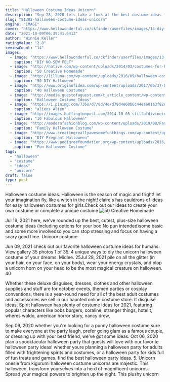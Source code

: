 ```yaml
---
title: "Halloween Costume Ideas Unicorn"
description: "Sep 28, 2020 lets take a look at the best costume ideas for horse and rider! halloween horse costumes. Halloween is the time for spooky horse halloween costumes that pack a punch. From super scary to playful pumpkin fun, here are some great october options:  The unicorn horse costume"
slug: "81302-halloween-costume-ideas-unicorn"
engine: "IMAGE"
cover: "https://www.hellowonderful.co/ckfinder/userfiles/images/13-diy-felt-no-sew-unicorn-costume-kids.jpg"
date: "2021-10-09T06:39:41.641Z"
author: "Winnie Keller"
ratingValue: "2.8"
reviewCount: "14"
images:
  - image: "https://www.hellowonderful.co/ckfinder/userfiles/images/13-diy-felt-no-sew-unicorn-costume-kids.jpg"
    caption: "DIY NO-SEW FELT"
  - image: "http://hative.com/wp-content/uploads/2014/03/costumes-for-kids/41-peacock-kid-costume-idea.jpg"
    caption: "50 Creative Homemade"
  - image: "http://lilluna.com/wp-content/uploads/2016/09/halloween-costume-kids-13.jpg"
    caption: "50 DIY Halloween"
  - image: "http://www.originofidea.com/wp-content/uploads/2017/06/37-Doll-halloween-costume.jpg"
    caption: "40 Halloween Costumes"
  - image: "http://media.guestofaguest.com/t_article_content/wp-content/uploads/2013/10/tumblr_mlf3etagls1qfr8j1o1_500.jpg"
    caption: "Halloween Costume Ideas"
  - image: "https://i.pinimg.com/736x/d7/8d/4e/d78d4e60b6c44ea601a3f82e3033f879.jpg"
    caption: "aliens Alien"
  - image: "http://images.huffingtonpost.com/2014-10-05-stillofdivineinpinkflamingos1972largepicture.jpg"
    caption: "10 Fabulous Halloween"
  - image: "http://modernfashionblog.com/wp-content/uploads/2019/08/Family-Halloween-Costume-Ideas-2019-8.jpg"
    caption: "Family Halloween Costume"
  - image: "http://www.creatingreallyawesomefunthings.com/wp-content/uploads/2015/09/PinCushion_large.jpg"
    caption: "DIY Pregnant Halloween"
  - image: "https://www.pedigreefoundation.org/wp-content/uploads/2016/10/elvis.jpg"
    caption: "Fun Halloween Costume"
tags:
  - "halloween"
  - "costume"
  - "ideas"
  - "unicorn"
draft: false
type: post
---
```


Halloween costume ideas. Halloween is the season of magic and fright! let your imagination fly, like a witch in the night! claire's has cauldrons of ideas for easy halloween costumes for girls.Check out our ideas to create your own costume or complete a unique costume
![50 Creative Homemade](http://hative.com/wp-content/uploads/2014/03/costumes-for-kids/41-peacock-kid-costume-idea.jpg "50 Creative Homemade")

Jul 19, 2021 here, we&#39;ve rounded up the best, cutest, plus-size halloween costume ideas (including options for your boo No pun intended)some basic and some more involvedso you can stop stressing and focus on having a scary good time. Unicorn costume
<!--inArticleAds-->

<!--galleryOne-->

Jun 09, 2021 check out our favorite halloween costume ideas for humans. View gallery 35 photos 1 of 35.  4 unique ways to diy the unicorn halloween costume of your dreams. Midlee. 25Jul 28, 2021 pile on all the glitter (in your hair, on your face, on your body), wear your energy crystals, and plop a unicorn horn on your head to be the most magical creature on halloween. 40
<!--inArticleAds-->

<!--galleryTwo-->

Whether these deluxe disguises, dresses, clothes and other halloween supplies and stuff are for october events, themed parties or cosplay conventions, there is a year-round need for all of the best adult costumes and accessories we sell in our haunted online costume store. If disguise ideas. Spirit halloween has plenty of costume ideas for 2021, featuring popular characters like bobs burgers, coraline, stranger things, hotel t, wheres waldo, american horror story, nancy drew,
<!--galleryThree-->

Sep 09, 2020 whether you're looking for a punny halloween costume sure to make everyone at the party laugh, prefer going glam as a famous couple, or dressing up with your best friend, we've got some ideas. Oct 06, 2020 plan a spooktacular halloween party that guests will love with our favorite halloween party ideas! whether youre planning a halloween party for adults filled with frightening spirits and costumes, or a halloween party for kids full of fun treats and games, find the best halloween party ideas. 5. Unicorn onesie from kigurumi halloween costume unicorns are majestic. This halloween, transform yourselves into a herd of magnificent unicorns. Spread your magical powers to brighten up the night. This plushy unicorn